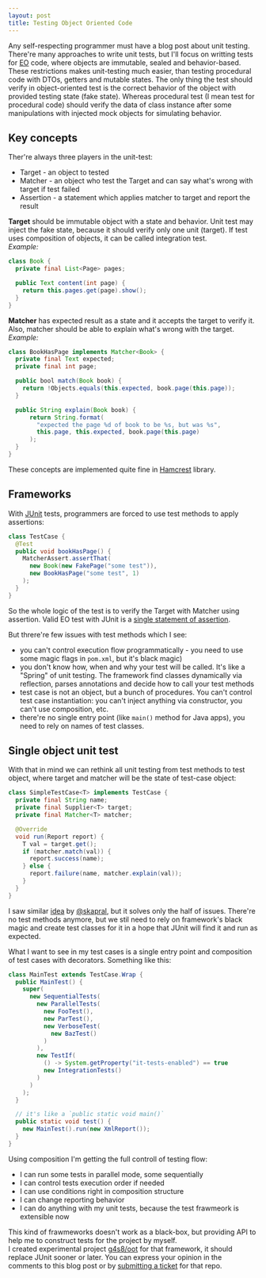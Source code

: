 ```yaml
---
layout: post
title: Testing Object Oriented Code
---
```


Any self-respecting programmer must have a blog post about unit testing.
There're many approaches to write unit tests, but I'll focus on
writting tests for [EO](https://www.elegantobjects.org/) code, where
objects are immutable, sealed and behavior-based. These restrictions
makes unit-testing much easier, than testing procedural code with DTOs,
getters and mutable states. The only thing the test should verify in
object-oriented test is the correct behavior of the object with provided
testing state  (fake state).
Whereas procedural test (I mean test for procedural code)
should verify the data of class instance after some manipulations
with injected mock objects for simulating behavior.

## Key concepts

Ther're always three players in the unit-test:
 - Target - an object to tested
 - Matcher - an object who test the Target
 and can say what's wrong with target if test failed
 - Assertion - a statement which applies matcher to target
 and report the result

**Target** should be immutable object with a state and behavior.
Unit test may inject the fake state, because it should
verify only one unit (target). If test uses composition of
objects, it can be called integration test.<br/>
*Example:*
```java
class Book {
  private final List<Page> pages;

  public Text content(int page) {
    return this.pages.get(page).show();
  }
}
```

**Matcher** has expected result as a state
and it accepts the target to verify it. Also, matcher
should be able to explain what's wrong with the target.</br>
*Example:*
```java
class BookHasPage implements Matcher<Book> {
  private final Text expected;
  private final int page;

  public bool match(Book book) {
    return !Objects.equals(this.expected, book.page(this.page));
  }

  public String explain(Book book) {
      return String.format(
        "expected the page %d of book to be %s, but was %s",
        this.page, this.expected, book.page(this.page)
      );
  }
}
```

These concepts are implemented quite fine in
[Hamcrest](http://hamcrest.org/JavaHamcrest/) library.

## Frameworks

With [JUnit](https://junit.org/) tests, programmers are forced to use test methods to
apply assertions:
```java
class TestCase {
  @Test
  public void bookHasPage() {
    MatcherAssert.assertThat(
      new Book(new FakePage("some test")),
      new BookHasPage("some test", 1)
    );
  }
}
```

So the whole logic of the test is to verify the Target with Matcher
using assertion.
Valid EO test with JUnit is a 
[single statement of assertion](https://www.yegor256.com/2017/05/17/single-statement-unit-tests.html).

But threre're few issues with test methods which I see:
 - you can't control execution flow programmatically - you need to use some
 magic flags in `pom.xml`, but it's black magic)
 - you don't know how, when and why your test will be called.
 It's like a "Spring" of unit testing.
 The framework find classes dynamically via reflection, parses annotations and decide how
 to call your test methods
 - test case is not an object, but a bunch of procedures. You can't control
 test case instantiation:
 you can't inject anything via constructor, you can't use composition, etc.
 - there're no single entry point (like `main()` method for Java apps),
 you need to rely on names of test classes.

## Single object unit test

With that in mind we can rethink all unit testing from test methods to
test object, where target and matcher will be the state of test-case object:

```java
class SimpleTestCase<T> implements TestCase {
  private final String name;
  private final Supplier<T> target;
  private final Matcher<T> matcher;

  @Override
  void run(Report report) {
    T val = target.get();
    if (matcher.match(val)) {
      report.success(name);
    } else {
      report.failure(name, matcher.explain(val));
    }
  }
}
```

I saw similar [idea](https://www.pragmaticobjects.com/chapters/003_reusable_assertions.html)
by [@skapral](https://github.com/skapral), but it solves only the half of issues.
There're no test methods anymore, but we stil need to rely on framework's black magic
and create test classes for it in a hope that JUnit will find it and run as expected.

What I want to see in my test cases is a single entry point and
composition of test cases with decorators. Something like this:
```java
class MainTest extends TestCase.Wrap {
  public MainTest() {
    super(
      new SequentialTests(
        new ParallelTests(
          new FooTest(),
          new ParTest(),
          new VerboseTest(
            new BazTest()
          )
        ),
        new TestIf(
          () -> System.getProperty("it-tests-enabled") == true
          new IntegrationTests()
        )
      )
    );
  }

  // it's like a `public static void main()`
  public static void test() {
    new MainTest().run(new XmlReport());
  }
}
```

Using composition I'm getting the full controll of testing flow:
 - I can run some tests in parallel mode, some sequentially
 - I can control tests execution order if needed
 - I can use conditions right in composition structure
 - I can change reporting behavior
 - I can do anything with my unit tests, because the test frawmeork is
 extensible now

This kind of frawmeworks doesn't work as a black-box, but providing API
to help me to construct tests for the project by myself.<br/>
I created experimental project [g4s8/oot](https://github.com/g4s8/oot)
for that framework, it should replace JUnit sooner or later. You can
express your opinion in the comments to this blog post or by
[submitting a ticket](https://github.com/g4s8/oot/issues/new) for that repo.
